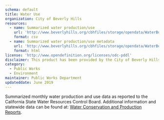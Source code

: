```yaml
---
schema: default
title: Water Use
organization: City of Beverly Hills
resources:
  - name: Summarized water production/use
    url: 'http://www.beverlyhills.org/cbhfiles/storage/opendata/WaterBoardReported.csv'
    format: csv
  - name: Summarized water production/use metadata
    url: 'http://www.beverlyhills.org/cbhfiles/storage/opendata/WaterBoardReportedMetadata.html'
    format: html
license: 'http://www.opendefinition.org/licenses/odc-pddl'
disclaimer: This product has been provided by the City of Beverly Hills on as as-is basis for informational purposes. No warranty is made by the City of Beverly Hills regarding specific accuracy, completeness, or fitness for any particular purpose or use of any data made available on the City’s Open Data Portal. The City reserves the right to discontinue availability of content on the Open Data Portal at any time and for any reason.
category:
  - Public Works
  - Environment
maintainer: Public Works Department
updateddate: June 2019
---
```

Summarized monthly water production and use data as reported to the California State Water Resources Control Board. Additional information and statewide data can be found at: <a href="https://www.waterboards.ca.gov/water_issues/programs/conservation_portal/conservation_reporting.html" target="_blank">Water Conservation and Production Reports</a>.
